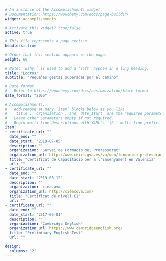 ```yaml
---
# An instance of the Accomplishments widget.
# Documentation: https://wowchemy.com/docs/page-builder/
widget: accomplishments

# Activate this widget? true/false
active: true

# This file represents a page section.
headless: true

# Order that this section appears on the page.
weight: 60

# Note: `&shy;` is used to add a 'soft' hyphen in a long heading.
title: "Logros"
subtitle: "Pequeñas gestas superadas por el camino"

# Date format
#   Refer to https://wowchemy.com/docs/customization/#date-format
date_format: "2006"

# Accomplishments.
#   Add/remove as many `item` blocks below as you like.
#   `title`, `organization`, and `date_start` are the required parameters.
#   Leave other parameters empty if not required.
#   Begin multi-line descriptions with YAML's `|2-` multi-line prefix.
item:
- certificate_url: ""
  date_end: ""
  date_start: "2019-07-05"
  description: ""
  organization: "Servei de Formació del Professorat"
  organization_url: http://www.ceice.gva.es/va/web/formacion-profesorado/inicio
  title: "Certificat de Capacitació per a l'Ensenyament en Valencià"
  url: ""
- certificate_url: ""
  date_end: ""
  date_start: "2019-03-12"
  description: ""
  organization: "cieaCOVA"
  organization_url: http://cieacova.com/
  title: "Certificat de nivell C1"
  url: ""
- certificate_url: ""
  date_end: ""
  date_start: "2017-05-01"
  description: ""
  organization: "Cambridge English"
  organization_url: https://www.cambridgeenglish.org/
  title: "Preliminary English Test"
  url: ""

design:
  columns: '2' 
---
```

